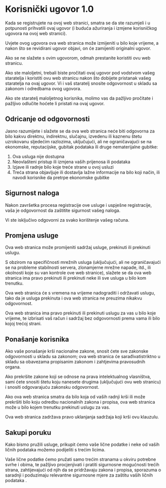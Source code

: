 # Korisnički ugovor 1.0

Kada se registrujete na ovoj web stranici, smatra se da ste razumjeli i u potpunosti prihvatili ovaj ugovor (i buduća ažuriranja i izmjene korisničkog ugovora na ovoj web stranici).

Uvjete ovog ugovora ova web stranica može izmijeniti u bilo koje vrijeme, a nakon što se revidirani ugovor objavi, on će zamijeniti originalni ugovor.

Ako se ne slažete s ovim ugovorom, odmah prestanite koristiti ovu web stranicu.

Ako ste maloljetni, trebali biste pročitati ovaj ugovor pod vodstvom vašeg staratelja i koristiti ovu web stranicu nakon što dobijete pristanak vašeg staratelja na ovaj ugovor. Vi i vaš staratelj snosite odgovornost u skladu sa zakonom i odredbama ovog ugovora.

Ako ste staratelj maloljetnog korisnika, molimo vas da pažljivo pročitate i pažljivo odlučite hoćete li pristati na ovaj ugovor.

## Odricanje od odgovornosti

Jasno razumijete i slažete se da ova web stranica neće biti odgovorna za bilo kakvu direktnu, indirektnu, slučajnu, izvedenu ili kaznenu štetu uzrokovanu sljedećim razlozima, uključujući, ali ne ograničavajući se na ekonomske, reputacijske, gubitak podataka ili druge nematerijalne gubitke:

1. Ova usluga nije dostupna
1. Neovlašteni pristup ili izmjena vaših prijenosa ili podataka
1. Izjave ili radnje bilo koje treće strane u ovoj usluzi
1. Treća strana objavljuje ili dostavlja lažne informacije na bilo koji način, ili navodi korisnike da pretrpe ekonomske gubitke

## Sigurnost naloga

Nakon završetka procesa registracije ove usluge i uspješne registracije, vaša je odgovornost da zaštitite sigurnost vašeg naloga.

Vi ste isključivo odgovorni za svako korištenje vašeg računa.

## Promjena usluge

Ova web stranica može promijeniti sadržaj usluge, prekinuti ili prekinuti uslugu.

S obzirom na specifičnosti mrežnih usluga (uključujući, ali ne ograničavajući se na probleme stabilnosti servera, zlonamjerne mrežne napade, itd., ili okolnosti koje su van kontrole ove web stranice), slažete se da ova web stranica ima pravo prekinuti ili prekinuti neke ili sve usluga u bilo kom trenutku.

Ova web stranica će s vremena na vrijeme nadograditi i održavati uslugu, tako da je usluga prekinuta i ova web stranica ne preuzima nikakvu odgovornost.

Ova web stranica ima pravo prekinuti ili prekinuti uslugu za vas u bilo koje vrijeme, te izbrisati vaš račun i sadržaj bez odgovornosti prema vama ili bilo kojoj trećoj strani.

## Ponašanje korisnika

Ako vaše ponašanje krši nacionalne zakone, snosit ćete sve zakonske odgovornosti u skladu sa zakonom; ova web stranica će sarađivati ​​striktno u skladu sa obavezama propisanim zakonom i zahtjevima pravosudnih organa.

Ako prekršite zakone koji se odnose na prava intelektualnog vlasništva, sami ćete snositi štetu koju nanesete drugima (uključujući ovu web stranicu) i snositi odgovarajuću zakonsku odgovornost.

Ako ova web stranica smatra da bilo koja od vaših radnji krši ili može prekršiti bilo koju odredbu nacionalnih zakona i propisa, ova web stranica može u bilo kojem trenutku prekinuti uslugu za vas.

Ova web stranica zadržava pravo uklanjanja sadržaja koji krši ovu klauzulu.

## Sakupi poruku

Kako bismo pružili usluge, prikupit ćemo vaše lične podatke i neke od vaših ličnih podataka možemo podijeliti s trećim licima.

Vaše lične podatke ćemo pružati samo trećim stranama u okviru potrebne svrhe i obima, te pažljivo procjenjivati ​​i pratiti sigurnosne mogućnosti trećih strana, zahtijevajući od njih da se pridržavaju zakona i propisa, sporazuma o saradnji i poduzimaju relevantne sigurnosne mjere za zaštitu vaših ličnih podataka .
